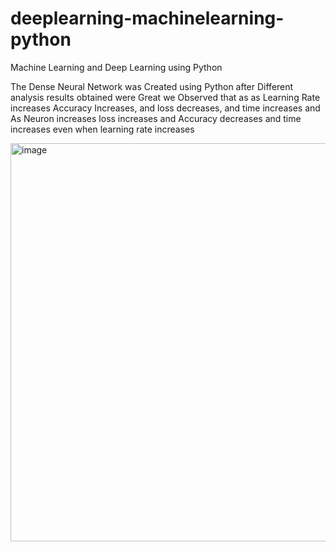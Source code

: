 # deeplearning-machinelearning-python
Machine Learning and Deep Learning using Python

The Dense Neural Network was Created using Python after Different analysis results obtained were Great 
we Observed that as as Learning Rate increases Accuracy Increases, and loss decreases, and time increases and 
As Neuron increases loss increases and Accuracy decreases and time increases even when learning rate increases

<img width="637" alt="image" src="https://user-images.githubusercontent.com/39345855/53618994-ac785080-3bbb-11e9-8e26-be9f145deec4.png">
